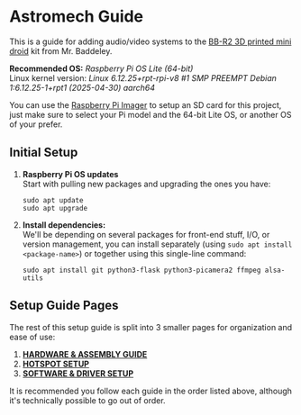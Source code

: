 # Astromech Guide

This is a guide for adding audio/video systems to the [BB-R2 3D printed mini droid](https://www.printed-droid.com/kb/bb-r2/) kit from Mr. Baddeley.

**Recommended OS:** *Raspberry Pi OS Lite (64-bit)*  
Linux kernel version: *Linux 6.12.25+rpt-rpi-v8 #1 SMP PREEMPT Debian 1:6.12.25-1+rpt1 (2025-04-30) aarch64*

You can use the [Raspberry Pi Imager](https://www.raspberrypi.com/software/) to setup an SD card for this project, just make sure to select your Pi model and the 64-bit Lite OS, or another OS of your prefer.

## Initial Setup

1. **Raspberry Pi OS updates**  
    Start with pulling new packages and upgrading the ones you have:
    ```
    sudo apt update
    sudo apt upgrade
    ```
2. **Install dependencies:**  
    We'll be depending on several packages for front-end stuff, I/O, or version management, you can install separately (using `sudo apt install <package-name>`) or together using this single-line command:
    ```
    sudo apt install git python3-flask python3-picamera2 ffmpeg alsa-utils
    ```

## Setup Guide Pages
The rest of this setup guide is split into 3 smaller pages for organization and ease of use:
1. [**HARDWARE & ASSEMBLY GUIDE**](./HARDWARE.md)
2. [**HOTSPOT SETUP**](./HOTSPOT.md)
3. [**SOFTWARE & DRIVER SETUP**](./SOFTWARE.md)

It is recommended you follow each guide in the order listed above, although it's technically possible to go out of order.